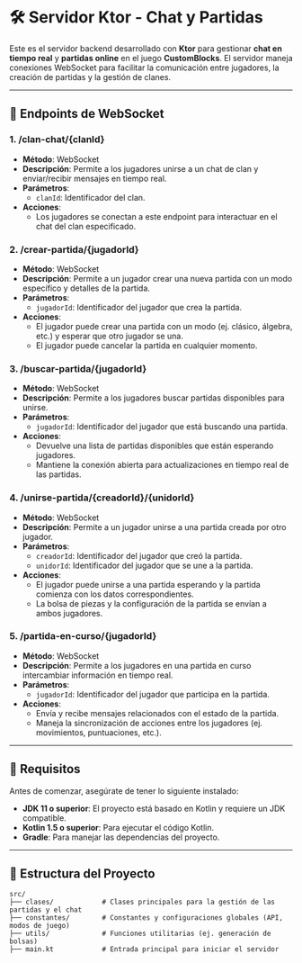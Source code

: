 # 🛠️ Servidor Ktor - Chat y Partidas

Este es el servidor backend desarrollado con **Ktor** para gestionar **chat en tiempo real** y **partidas online** en el juego **CustomBlocks**. El servidor maneja conexiones WebSocket para facilitar la comunicación entre jugadores, la creación de partidas y la gestión de clanes.

---

## 🧩 Endpoints de WebSocket

### 1. **/clan-chat/{clanId}**
- **Método**: WebSocket
- **Descripción**: Permite a los jugadores unirse a un chat de clan y enviar/recibir mensajes en tiempo real.
- **Parámetros**:
    - `clanId`: Identificador del clan.
- **Acciones**:
    - Los jugadores se conectan a este endpoint para interactuar en el chat del clan especificado.

### 2. **/crear-partida/{jugadorId}**
- **Método**: WebSocket
- **Descripción**: Permite a un jugador crear una nueva partida con un modo específico y detalles de la partida.
- **Parámetros**:
    - `jugadorId`: Identificador del jugador que crea la partida.
- **Acciones**:
    - El jugador puede crear una partida con un modo (ej. clásico, álgebra, etc.) y esperar que otro jugador se una.
    - El jugador puede cancelar la partida en cualquier momento.

### 3. **/buscar-partida/{jugadorId}**
- **Método**: WebSocket
- **Descripción**: Permite a los jugadores buscar partidas disponibles para unirse.
- **Parámetros**:
    - `jugadorId`: Identificador del jugador que está buscando una partida.
- **Acciones**:
    - Devuelve una lista de partidas disponibles que están esperando jugadores.
    - Mantiene la conexión abierta para actualizaciones en tiempo real de las partidas.

### 4. **/unirse-partida/{creadorId}/{unidorId}**
- **Método**: WebSocket
- **Descripción**: Permite a un jugador unirse a una partida creada por otro jugador.
- **Parámetros**:
    - `creadorId`: Identificador del jugador que creó la partida.
    - `unidorId`: Identificador del jugador que se une a la partida.
- **Acciones**:
    - El jugador puede unirse a una partida esperando y la partida comienza con los datos correspondientes.
    - La bolsa de piezas y la configuración de la partida se envían a ambos jugadores.

### 5. **/partida-en-curso/{jugadorId}**
- **Método**: WebSocket
- **Descripción**: Permite a los jugadores en una partida en curso intercambiar información en tiempo real.
- **Parámetros**:
    - `jugadorId`: Identificador del jugador que participa en la partida.
- **Acciones**:
    - Envía y recibe mensajes relacionados con el estado de la partida.
    - Maneja la sincronización de acciones entre los jugadores (ej. movimientos, puntuaciones, etc.).

---

## 🚀 Requisitos

Antes de comenzar, asegúrate de tener lo siguiente instalado:

- **JDK 11 o superior**: El proyecto está basado en Kotlin y requiere un JDK compatible.
- **Kotlin 1.5 o superior**: Para ejecutar el código Kotlin.
- **Gradle**: Para manejar las dependencias del proyecto.

---

## 📂 Estructura del Proyecto

```text
src/
├── clases/            # Clases principales para la gestión de las partidas y el chat
├── constantes/        # Constantes y configuraciones globales (API, modos de juego)
├── utils/             # Funciones utilitarias (ej. generación de bolsas)
├── main.kt            # Entrada principal para iniciar el servidor
